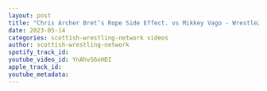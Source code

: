 ```yaml
---
layout: post
title: "Chris Archer Bret’s Rope Side Effect. vs Mikkey Vago - WrestleZone Aberdeen Anarchy 2023."
date: 2023-05-14
categories: scottish-wrestling-network videos
author: scottish-wrestling-network
spotify_track_id: 
youtube_video_id: YnAhvS6oHDI
apple_track_id: 
youtube_metadata: 
---
```

